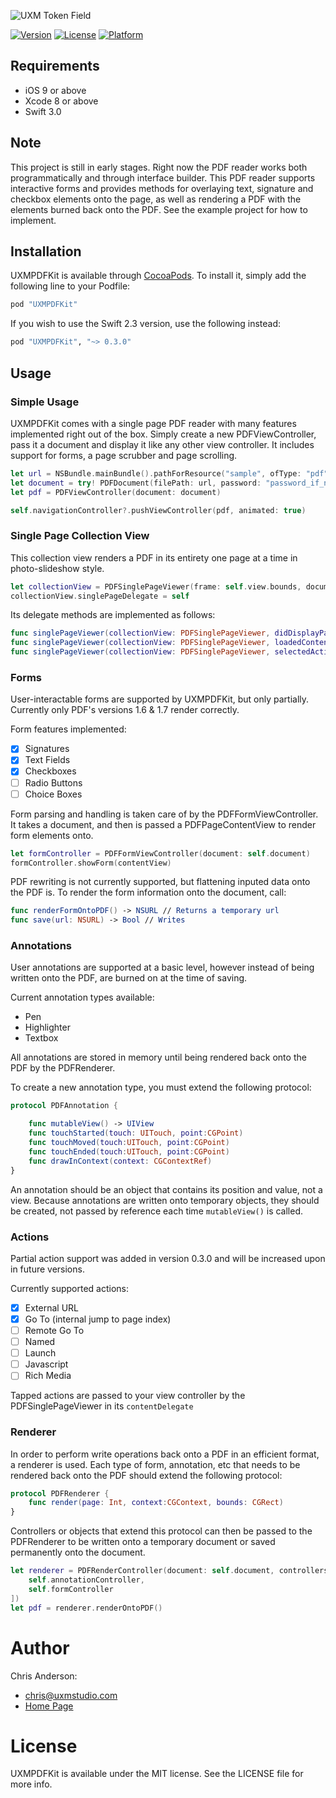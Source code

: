 ![UXM Token Field](https://uxmstudio.com/public/images/uxmpdfkit.png)

[![Version](https://img.shields.io/cocoapods/v/UXMPDFKit.svg?style=flat)](http://cocoapods.org/pods/UXMPDFKit)
[![License](https://img.shields.io/cocoapods/l/UXMPDFKit.svg?style=flat)](http://cocoapods.org/pods/UXMPDFKit)
[![Platform](https://img.shields.io/cocoapods/p/UXMPDFKit.svg?style=flat)](http://cocoapods.org/pods/UXMPDFKit)

## Requirements
- iOS 9 or above
- Xcode 8 or above
- Swift 3.0

## Note

This project is still in early stages. Right now the PDF reader works both programmatically and through interface builder. This PDF reader supports interactive forms and provides methods for overlaying text, signature and checkbox elements onto the page, as well as rendering a PDF with the elements burned back onto the PDF. See the example project for how to implement.

## Installation

UXMPDFKit is available through [CocoaPods](http://cocoapods.org). To install
it, simply add the following line to your Podfile:

```ruby
pod "UXMPDFKit"
```

If you wish to use the Swift 2.3 version, use the following instead:
```ruby
pod "UXMPDFKit", "~> 0.3.0"
```

## Usage
### Simple Usage
UXMPDFKit comes with a single page PDF reader with many features implemented right out of the box. Simply create a new PDFViewController, pass it a document and display it like any other view controller. It includes support for forms, a page scrubber and page scrolling.
```swift
let url = NSBundle.mainBundle().pathForResource("sample", ofType: "pdf")!
let document = try! PDFDocument(filePath: url, password: "password_if_needed")
let pdf = PDFViewController(document: document)

self.navigationController?.pushViewController(pdf, animated: true)
```


### Single Page Collection View
This collection view renders a PDF in its entirety one page at a time in photo-slideshow style. 
```swift
let collectionView = PDFSinglePageViewer(frame: self.view.bounds, document: self.document)
collectionView.singlePageDelegate = self
```

Its delegate methods are implemented as follows:

```swift
func singlePageViewer(collectionView: PDFSinglePageViewer, didDisplayPage page:Int)
func singlePageViewer(collectionView: PDFSinglePageViewer, loadedContent content:PDFPageContentView)
func singlePageViewer(collectionView: PDFSinglePageViewer, selectedAction action:PDFAction)
```


### Forms
User-interactable forms are supported by UXMPDFKit, but only partially. Currently only PDF's versions 1.6 & 1.7 render correctly.

Form features implemented:
- [x] Signatures
- [x] Text Fields
- [x] Checkboxes
- [ ] Radio Buttons
- [ ] Choice Boxes

Form parsing and handling is taken care of by the PDFFormViewController. It takes a document, and then is passed a PDFPageContentView to render form elements onto.
```swift
let formController = PDFFormViewController(document: self.document)
formController.showForm(contentView)
```

PDF rewriting is not currently supported, but flattening inputed data onto the PDF is. To render the form information onto the document, call:
```swift
func renderFormOntoPDF() -> NSURL // Returns a temporary url
func save(url: NSURL) -> Bool // Writes 
```


### Annotations
User annotations are supported at a basic level, however instead of being written onto the PDF, are burned on at the time of saving. 

Current annotation types available: 
* Pen
* Highlighter
* Textbox

All annotations are stored in memory until being rendered back onto the PDF by the PDFRenderer.

To create a new annotation type, you must extend the following protocol:

```swift
protocol PDFAnnotation {

    func mutableView() -> UIView
    func touchStarted(touch: UITouch, point:CGPoint)
    func touchMoved(touch:UITouch, point:CGPoint)
    func touchEnded(touch:UITouch, point:CGPoint)
    func drawInContext(context: CGContextRef)
}
```

An annotation should be an object that contains its position and value, not a view. Because annotations are written onto temporary objects, they should be created, not passed by reference each time ```mutableView()``` is called. 

### Actions

Partial action support was added in version 0.3.0 and will be increased upon in future versions.

Currently supported actions:
- [x] External URL
- [x] Go To (internal jump to page index)
- [ ] Remote Go To
- [ ] Named
- [ ] Launch
- [ ] Javascript
- [ ] Rich Media

Tapped actions are passed to your view controller by the PDFSinglePageViewer in its ```contentDelegate```

### Renderer 
In order to perform write operations back onto a PDF in an efficient format, a renderer is used. Each type of form, annotation, etc that needs to be rendered back onto the PDF should extend the following protocol:

```swift
protocol PDFRenderer {
    func render(page: Int, context:CGContext, bounds: CGRect)
}
```

Controllers or objects that extend this protocol can then be passed to the PDFRenderer to be written onto a temporary document or saved permanently onto the document.

```swift
let renderer = PDFRenderController(document: self.document, controllers: [
    self.annotationController,
    self.formController
])
let pdf = renderer.renderOntoPDF()
```

# Author
Chris Anderson:
- chris@uxmstudio.com
- [Home Page](http://uxmstudio.com)

# License

UXMPDFKit is available under the MIT license. See the LICENSE file for more info.

